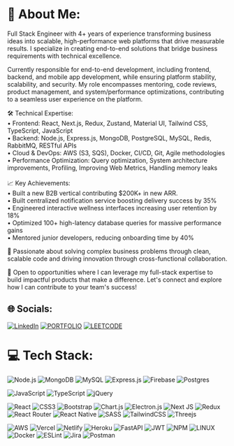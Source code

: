 # 💫 About Me:
Full Stack Engineer with 4+ years of experience transforming business ideas into scalable, high-performance web platforms that drive measurable results. I specialize in creating end-to-end solutions that bridge business requirements with technical excellence.

Currently responsible for end-to-end development, including frontend, backend, and mobile app development, while ensuring platform stability, scalability, and security. My role encompasses mentoring, code reviews, product management, and system/performance optimizations, contributing to a seamless user experience on the platform.  

🛠 Technical Expertise:
<br>
• Frontend: React, Next.js, Redux, Zustand, Material UI, Tailwind CSS, TypeScript, JavaScript
<br>
• Backend: Node.js, Express.js, MongoDB, PostgreSQL, MySQL, Redis, RabbitMQ, RESTful APIs
<br>
• Cloud & DevOps: AWS (S3, SQS), Docker, CI/CD, Git, Agile methodologies
<br>
• Performance Optimization: Query optimization, System architecture improvements, Profiling, Improving Web Metrics, Handling memory leaks
<br><br>
📈 Key Achievements:
<br>
• Built a new B2B vertical contributing $200K+ in new ARR.
<br>
• Built centralized notification service boosting delivery success by 35%
<br>
• Engineered interactive wellness interfaces increasing user retention by 18%
<br>
• Optimized 100+ high-latency database queries for massive performance gains
<br>
• Mentored junior developers, reducing onboarding time by 40%
<br>

🎯 Passionate about solving complex business problems through clean, scalable code and driving innovation through cross-functional collaboration.

🤝 Open to opportunities where I can leverage my full-stack expertise to build impactful products that make a difference. Let's connect and explore how I can contribute to your team's success!


## 🌐 Socials:
[![LinkedIn](https://img.shields.io/badge/LinkedIn-0077B5?style=for-the-badge&logo=linkedin&logoColor=white)](https://linkedin.com/in/fullstackpranav/) [![PORTFOLIO](https://img.shields.io/badge/Portfolio-255E63?style=for-the-badge&logo=About.me&logoColor=white)](https://pranavgupta.vercel.app/) [![LEETCODE](https://img.shields.io/badge/-LeetCode-FFA116?style=for-the-badge&logo=LeetCode&logoColor=black)](https://leetcode.com/pranav043/)

# 💻 Tech Stack:
![Node.js](https://img.shields.io/badge/node.js-6DA55F?style=plastic&logo=node.js&logoColor=white) ![MongoDB](https://img.shields.io/badge/MongoDB-%234ea94b.svg?style=plastic&logo=mongodb&logoColor=white) ![MySQL](https://img.shields.io/badge/mysql-%2300f.svg?style=plastic&logo=mysql&logoColor=white) ![Express.js](https://img.shields.io/badge/express.js-%23404d59.svg?style=plastic&logo=express&logoColor=%2361DAFB) ![Firebase](https://img.shields.io/badge/firebase-%23039BE5.svg?style=plastic&logo=firebase) ![Postgres](https://img.shields.io/badge/postgres-%23316192.svg?style=plastic&logo=postgresql&logoColor=white) 

![JavaScript](https://img.shields.io/badge/javascript-%23323330.svg?style=plastic&logo=javascript&logoColor=%23F7DF1E) ![TypeScript](https://img.shields.io/badge/typescript-%23007ACC.svg?style=plastic&logo=typescript&logoColor=white) ![jQuery](https://img.shields.io/badge/jquery-%230769AD.svg?style=plastic&logo=jquery&logoColor=white) 

![React](https://img.shields.io/badge/react-%2320232a.svg?style=plastic&logo=react&logoColor=%2361DAFB) ![CSS3](https://img.shields.io/badge/css3-%231572B6.svg?style=plastic&logo=css3&logoColor=white) ![Bootstrap](https://img.shields.io/badge/bootstrap-%23563D7C.svg?style=plastic&logo=bootstrap&logoColor=white) ![Chart.js](https://img.shields.io/badge/chart.js-F5788D.svg?style=plastic&logo=chart.js&logoColor=white) ![Electron.js](https://img.shields.io/badge/Electron-191970?style=plastic&logo=Electron&logoColor=white) ![Next JS](https://img.shields.io/badge/Next-black?style=plastic&logo=next.js&logoColor=white)  ![Redux](https://img.shields.io/badge/redux-%23593d88.svg?style=plastic&logo=redux&logoColor=white) ![React Router](https://img.shields.io/badge/React_Router-CA4245?style=plastic&logo=react-router&logoColor=white) ![React Native](https://img.shields.io/badge/react_native-%2320232a.svg?style=plastic&logo=react&logoColor=%2361DAFB) ![SASS](https://img.shields.io/badge/SASS-hotpink.svg?style=plastic&logo=SASS&logoColor=white) ![TailwindCSS](https://img.shields.io/badge/tailwindcss-%2338B2AC.svg?style=plastic&logo=tailwind-css&logoColor=white) ![Threejs](https://img.shields.io/badge/threejs-black?style=plastic&logo=three.js&logoColor=white)

![AWS](https://img.shields.io/badge/AWS-%23FF9900.svg?style=plastic&logo=amazon-aws&logoColor=white) ![Vercel](https://img.shields.io/badge/vercel-%23000000.svg?style=plastic&logo=vercel&logoColor=white) ![Netlify](https://img.shields.io/badge/netlify-%23000000.svg?style=plastic&logo=netlify&logoColor=#00C7B7) ![Heroku](https://img.shields.io/badge/heroku-%23430098.svg?style=plastic&logo=heroku&logoColor=white) ![FastAPI](https://img.shields.io/badge/FastAPI-005571?style=plastic&logo=fastapi) ![JWT](https://img.shields.io/badge/JWT-black?style=plastic&logo=JSON%20web%20tokens) ![NPM](https://img.shields.io/badge/NPM-%23000000.svg?style=plastic&logo=npm&logoColor=white) ![LINUX](https://img.shields.io/badge/Linux-FCC624?style=plastic&logo=linux&logoColor=black) ![Docker](https://img.shields.io/badge/docker-%230db7ed.svg?style=plastic&logo=docker&logoColor=white) ![ESLint](https://img.shields.io/badge/ESLint-4B3263?style=plastic&logo=eslint&logoColor=white) ![Jira](https://img.shields.io/badge/jira-%230A0FFF.svg?style=plastic&logo=jira&logoColor=white) ![Postman](https://img.shields.io/badge/Postman-FF6C37?style=plastic&logo=postman&logoColor=white)

